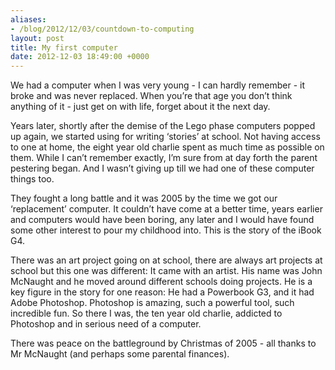 ```yaml
---
aliases:
- /blog/2012/12/03/countdown-to-computing
layout: post
title: My first computer
date: 2012-12-03 18:49:00 +0000
---
```

We had a computer when I was very young - I can hardly remember - it broke and
was never replaced. When you’re that age you don’t think anything of it - just
get on with life, forget about it the next day.

Years later, shortly after the demise of the Lego phase computers popped up
again, we started using for writing ‘stories’ at school. Not having access to
one at home, the eight year old charlie spent as much time as possible on them.
While I can’t remember exactly, I’m sure from at day forth the parent pestering
began. And I wasn’t giving up till we had one of these computer things too.

They fought a long battle and it was 2005 by the time we got our ‘replacement’
computer. It couldn’t have come at a better time, years earlier and computers
would have been boring, any later and I would have found some other interest to
pour my childhood into. This is the story of the iBook G4.

There was an art project going on at school, there are always art projects at
school but this one was different: It came with an artist. His name was John
McNaught and he moved around different schools doing projects. He is a key
figure in the story for one reason: He had a Powerbook G3, and it had Adobe
Photoshop. Photoshop is amazing, such a powerful tool, such incredible fun. So
there I was, the ten year old charlie, addicted to Photoshop and in serious
need of a computer.

There was peace on the battleground by Christmas of 2005 - all thanks to Mr
McNaught (and perhaps some parental finances).